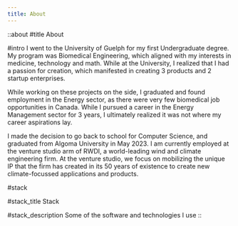 ```yaml
---
title: About
---
```


::about
#title
About

#intro
I went to the University of Guelph for my first Undergraduate degree. My program was Biomedical Engineering, which aligned with my interests in medicine, technology and math. While at the University, I realized that I had a passion for creation, which manifested in creating 3 products and 2 startup enterprises.  

While working on these projects on the side, I graduated and found employment in the Energy sector, as there were very few biomedical job opportunities in Canada. While I pursued a career in the Energy Management sector for 3 years, I ultimately realized it was not where my career aspirations lay.  

I made the decision to go back to school for Computer Science, and graduated from Algoma University in May 2023. I am currently employed at the venture studio arm of RWDI, a world-leading wind and climate engineering firm. At the venture studio, we focus on mobilizing the unique IP that the firm has created in its 50 years of existence to create new climate-focussed applications and products.  

#stack

#stack_title
Stack

#stack_description
Some of the software and technologies I use
::
